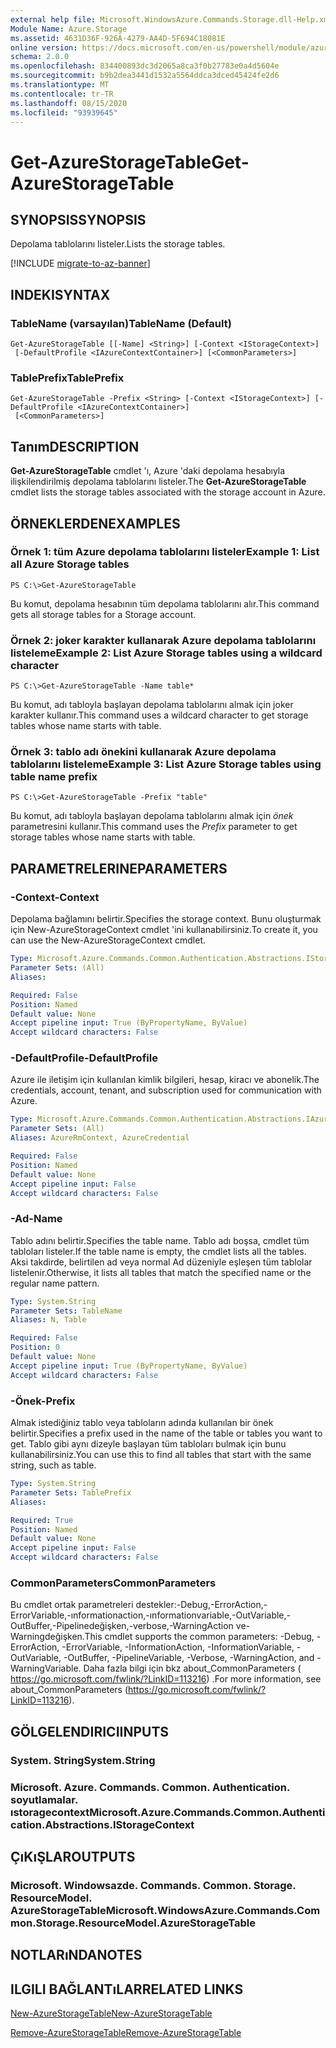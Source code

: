 ```yaml
---
external help file: Microsoft.WindowsAzure.Commands.Storage.dll-Help.xml
Module Name: Azure.Storage
ms.assetid: 4631D36F-926A-4279-AA4D-5F694C18081E
online version: https://docs.microsoft.com/en-us/powershell/module/azure.storage/get-azurestoragetable
schema: 2.0.0
ms.openlocfilehash: 834400893dc3d2065a8ca3f0b27783e0a4d5604e
ms.sourcegitcommit: b9b2dea3441d1532a5564ddca3dced45424fe2d6
ms.translationtype: MT
ms.contentlocale: tr-TR
ms.lasthandoff: 08/15/2020
ms.locfileid: "93939645"
---
```

# <span data-ttu-id="df5e2-101">Get-AzureStorageTable</span><span class="sxs-lookup"><span data-stu-id="df5e2-101">Get-AzureStorageTable</span></span>

## <span data-ttu-id="df5e2-102">SYNOPSIS</span><span class="sxs-lookup"><span data-stu-id="df5e2-102">SYNOPSIS</span></span>
<span data-ttu-id="df5e2-103">Depolama tablolarını listeler.</span><span class="sxs-lookup"><span data-stu-id="df5e2-103">Lists the storage tables.</span></span>

[!INCLUDE [migrate-to-az-banner](../../includes/migrate-to-az-banner.md)]

## <span data-ttu-id="df5e2-104">INDEKI</span><span class="sxs-lookup"><span data-stu-id="df5e2-104">SYNTAX</span></span>

### <span data-ttu-id="df5e2-105">TableName (varsayılan)</span><span class="sxs-lookup"><span data-stu-id="df5e2-105">TableName (Default)</span></span>
```
Get-AzureStorageTable [[-Name] <String>] [-Context <IStorageContext>]
 [-DefaultProfile <IAzureContextContainer>] [<CommonParameters>]
```

### <span data-ttu-id="df5e2-106">TablePrefix</span><span class="sxs-lookup"><span data-stu-id="df5e2-106">TablePrefix</span></span>
```
Get-AzureStorageTable -Prefix <String> [-Context <IStorageContext>] [-DefaultProfile <IAzureContextContainer>]
 [<CommonParameters>]
```

## <span data-ttu-id="df5e2-107">Tanım</span><span class="sxs-lookup"><span data-stu-id="df5e2-107">DESCRIPTION</span></span>
<span data-ttu-id="df5e2-108">**Get-AzureStorageTable** cmdlet 'ı, Azure 'daki depolama hesabıyla ilişkilendirilmiş depolama tablolarını listeler.</span><span class="sxs-lookup"><span data-stu-id="df5e2-108">The **Get-AzureStorageTable** cmdlet lists the storage tables associated with the storage account in Azure.</span></span>

## <span data-ttu-id="df5e2-109">ÖRNEKLERDEN</span><span class="sxs-lookup"><span data-stu-id="df5e2-109">EXAMPLES</span></span>

### <span data-ttu-id="df5e2-110">Örnek 1: tüm Azure depolama tablolarını listeler</span><span class="sxs-lookup"><span data-stu-id="df5e2-110">Example 1: List all Azure Storage tables</span></span>
```
PS C:\>Get-AzureStorageTable
```

<span data-ttu-id="df5e2-111">Bu komut, depolama hesabının tüm depolama tablolarını alır.</span><span class="sxs-lookup"><span data-stu-id="df5e2-111">This command gets all storage tables for a Storage account.</span></span>

### <span data-ttu-id="df5e2-112">Örnek 2: joker karakter kullanarak Azure depolama tablolarını listeleme</span><span class="sxs-lookup"><span data-stu-id="df5e2-112">Example 2: List Azure Storage tables using a wildcard character</span></span>
```
PS C:\>Get-AzureStorageTable -Name table*
```

<span data-ttu-id="df5e2-113">Bu komut, adı tabloyla başlayan depolama tablolarını almak için joker karakter kullanır.</span><span class="sxs-lookup"><span data-stu-id="df5e2-113">This command uses a wildcard character to get storage tables whose name starts with table.</span></span>

### <span data-ttu-id="df5e2-114">Örnek 3: tablo adı önekini kullanarak Azure depolama tablolarını listeleme</span><span class="sxs-lookup"><span data-stu-id="df5e2-114">Example 3: List Azure Storage tables using table name prefix</span></span>
```
PS C:\>Get-AzureStorageTable -Prefix "table"
```

<span data-ttu-id="df5e2-115">Bu komut, adı tabloyla başlayan depolama tablolarını almak için *önek* parametresini kullanır.</span><span class="sxs-lookup"><span data-stu-id="df5e2-115">This command uses the *Prefix* parameter to get storage tables whose name starts with table.</span></span>

## <span data-ttu-id="df5e2-116">PARAMETRELERINE</span><span class="sxs-lookup"><span data-stu-id="df5e2-116">PARAMETERS</span></span>

### <span data-ttu-id="df5e2-117">-Context</span><span class="sxs-lookup"><span data-stu-id="df5e2-117">-Context</span></span>
<span data-ttu-id="df5e2-118">Depolama bağlamını belirtir.</span><span class="sxs-lookup"><span data-stu-id="df5e2-118">Specifies the storage context.</span></span>
<span data-ttu-id="df5e2-119">Bunu oluşturmak için New-AzureStorageContext cmdlet 'ini kullanabilirsiniz.</span><span class="sxs-lookup"><span data-stu-id="df5e2-119">To create it, you can use the New-AzureStorageContext cmdlet.</span></span>

```yaml
Type: Microsoft.Azure.Commands.Common.Authentication.Abstractions.IStorageContext
Parameter Sets: (All)
Aliases:

Required: False
Position: Named
Default value: None
Accept pipeline input: True (ByPropertyName, ByValue)
Accept wildcard characters: False
```

### <span data-ttu-id="df5e2-120">-DefaultProfile</span><span class="sxs-lookup"><span data-stu-id="df5e2-120">-DefaultProfile</span></span>
<span data-ttu-id="df5e2-121">Azure ile iletişim için kullanılan kimlik bilgileri, hesap, kiracı ve abonelik.</span><span class="sxs-lookup"><span data-stu-id="df5e2-121">The credentials, account, tenant, and subscription used for communication with Azure.</span></span>

```yaml
Type: Microsoft.Azure.Commands.Common.Authentication.Abstractions.IAzureContextContainer
Parameter Sets: (All)
Aliases: AzureRmContext, AzureCredential

Required: False
Position: Named
Default value: None
Accept pipeline input: False
Accept wildcard characters: False
```

### <span data-ttu-id="df5e2-122">-Ad</span><span class="sxs-lookup"><span data-stu-id="df5e2-122">-Name</span></span>
<span data-ttu-id="df5e2-123">Tablo adını belirtir.</span><span class="sxs-lookup"><span data-stu-id="df5e2-123">Specifies the table name.</span></span>
<span data-ttu-id="df5e2-124">Tablo adı boşsa, cmdlet tüm tabloları listeler.</span><span class="sxs-lookup"><span data-stu-id="df5e2-124">If the table name is empty, the cmdlet lists all the tables.</span></span>
<span data-ttu-id="df5e2-125">Aksi takdirde, belirtilen ad veya normal Ad düzeniyle eşleşen tüm tablolar listelenir.</span><span class="sxs-lookup"><span data-stu-id="df5e2-125">Otherwise, it lists all tables that match the specified name or the regular name pattern.</span></span>

```yaml
Type: System.String
Parameter Sets: TableName
Aliases: N, Table

Required: False
Position: 0
Default value: None
Accept pipeline input: True (ByPropertyName, ByValue)
Accept wildcard characters: False
```

### <span data-ttu-id="df5e2-126">-Önek</span><span class="sxs-lookup"><span data-stu-id="df5e2-126">-Prefix</span></span>
<span data-ttu-id="df5e2-127">Almak istediğiniz tablo veya tabloların adında kullanılan bir önek belirtir.</span><span class="sxs-lookup"><span data-stu-id="df5e2-127">Specifies a prefix used in the name of the table or tables you want to get.</span></span>
<span data-ttu-id="df5e2-128">Tablo gibi aynı dizeyle başlayan tüm tabloları bulmak için bunu kullanabilirsiniz.</span><span class="sxs-lookup"><span data-stu-id="df5e2-128">You can use this to find all tables that start with the same string, such as table.</span></span>

```yaml
Type: System.String
Parameter Sets: TablePrefix
Aliases:

Required: True
Position: Named
Default value: None
Accept pipeline input: False
Accept wildcard characters: False
```

### <span data-ttu-id="df5e2-129">CommonParameters</span><span class="sxs-lookup"><span data-stu-id="df5e2-129">CommonParameters</span></span>
<span data-ttu-id="df5e2-130">Bu cmdlet ortak parametreleri destekler:-Debug,-ErrorAction,-ErrorVariable,-ınformationaction,-ınformationvariable,-OutVariable,-OutBuffer,-Pipelinedeğişken,-verbose,-WarningAction ve-Warningdeğişken.</span><span class="sxs-lookup"><span data-stu-id="df5e2-130">This cmdlet supports the common parameters: -Debug, -ErrorAction, -ErrorVariable, -InformationAction, -InformationVariable, -OutVariable, -OutBuffer, -PipelineVariable, -Verbose, -WarningAction, and -WarningVariable.</span></span> <span data-ttu-id="df5e2-131">Daha fazla bilgi için bkz about_CommonParameters ( https://go.microsoft.com/fwlink/?LinkID=113216) .</span><span class="sxs-lookup"><span data-stu-id="df5e2-131">For more information, see about_CommonParameters (https://go.microsoft.com/fwlink/?LinkID=113216).</span></span>

## <span data-ttu-id="df5e2-132">GÖLGELENDIRICI</span><span class="sxs-lookup"><span data-stu-id="df5e2-132">INPUTS</span></span>

### <span data-ttu-id="df5e2-133">System. String</span><span class="sxs-lookup"><span data-stu-id="df5e2-133">System.String</span></span>

### <span data-ttu-id="df5e2-134">Microsoft. Azure. Commands. Common. Authentication. soyutlamalar. ıstoragecontext</span><span class="sxs-lookup"><span data-stu-id="df5e2-134">Microsoft.Azure.Commands.Common.Authentication.Abstractions.IStorageContext</span></span>

## <span data-ttu-id="df5e2-135">ÇıKıŞLAR</span><span class="sxs-lookup"><span data-stu-id="df5e2-135">OUTPUTS</span></span>

### <span data-ttu-id="df5e2-136">Microsoft. Windowsazde. Commands. Common. Storage. ResourceModel. AzureStorageTable</span><span class="sxs-lookup"><span data-stu-id="df5e2-136">Microsoft.WindowsAzure.Commands.Common.Storage.ResourceModel.AzureStorageTable</span></span>

## <span data-ttu-id="df5e2-137">NOTLARıNDA</span><span class="sxs-lookup"><span data-stu-id="df5e2-137">NOTES</span></span>

## <span data-ttu-id="df5e2-138">ILGILI BAĞLANTıLAR</span><span class="sxs-lookup"><span data-stu-id="df5e2-138">RELATED LINKS</span></span>

[<span data-ttu-id="df5e2-139">New-AzureStorageTable</span><span class="sxs-lookup"><span data-stu-id="df5e2-139">New-AzureStorageTable</span></span>](./New-AzureStorageTable.md)

[<span data-ttu-id="df5e2-140">Remove-AzureStorageTable</span><span class="sxs-lookup"><span data-stu-id="df5e2-140">Remove-AzureStorageTable</span></span>](./Remove-AzureStorageTable.md)


